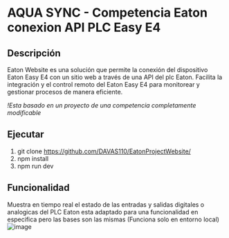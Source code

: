 # AQUA SYNC - Competencia Eaton conexion API PLC Easy E4

## Descripción

Eaton Website es una solución que permite la conexión del dispositivo Eaton Easy E4 con un sitio web a través de una API del plc Eaton. Facilita la integración y el control remoto del Eaton Easy E4 para monitorear y gestionar procesos de manera eficiente.
 
*!Esta basado en un proyecto de una competencia completamente modificable*

## Ejecutar
  1. git clone https://github.com/DAVAS110/EatonProjectWebsite/
  2. npm install
  3. npm run dev

## Funcionalidad 
  Muestra en tiempo real el estado de las entradas y salidas digitales o analogicas del PLC Eaton esta adaptado para una funcionalidad en especifica pero las bases son las   mismas (Funciona solo en entorno local)
  ![image](https://github.com/user-attachments/assets/f8c58125-6d1e-4219-8993-49de34f61007)
